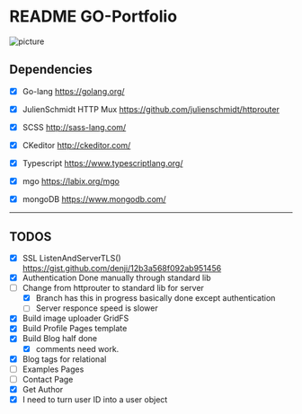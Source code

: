 # README GO-Portfolio

![picture](http://www.slate.com/content/dam/slate/articles/technology/technology/2014/06/140604_TECH_GoGopher.jpg.CROP.original-original.jpg)

## Dependencies 
- [x] Go-lang https://golang.org/
- [x] JulienSchmidt HTTP Mux https://github.com/julienschmidt/httprouter
- [x] SCSS http://sass-lang.com/
- [x] CKeditor http://ckeditor.com/
- [x] Typescript https://www.typescriptlang.org/
- [x] mgo https://labix.org/mgo
- [x] mongoDB https://www.mongodb.com/


----

## TODOS
- [x] SSL ListenAndServerTLS() https://gist.github.com/denji/12b3a568f092ab951456
- [x] Authentication Done manually through standard lib
- [ ] Change from httprouter to standard lib for server
    - [x] Branch has this in progress basically done except authentication
    - [ ] Server responce speed is slower
- [x] Build image uploader GridFS
- [x] Build Profile Pages template
- [x] Build Blog half done
    - [x] comments need work.
- [x] Blog tags for relational 
- [ ] Examples Pages
- [ ] Contact Page
- [x] Get Author
- [x] I need to turn user ID into a user object